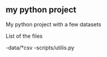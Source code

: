 ## my python project
My python project with a few datasets

List of the files

-data/*csv
-scripts/utilis.py
